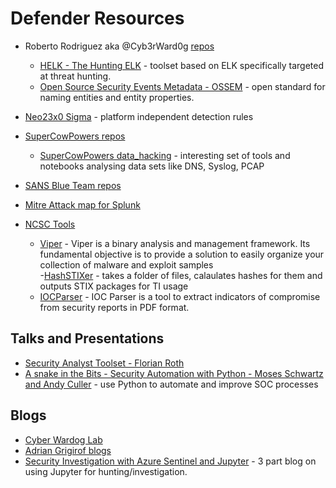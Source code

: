 # Defender Resources

- Roberto Rodriguez aka @Cyb3rWard0g [repos](https://github.com/Cyb3rWard0g?tab=repositories)
  - [HELK - The Hunting ELK](https://github.com/Cyb3rWard0g/HELK) - toolset based on ELK specifically targeted at threat hunting.
  - [Open Source Security Events Metadata - OSSEM](https://github.com/Cyb3rWard0g/OSSEM) - open standard for naming entities and entity properties.

- [Neo23x0 Sigma](https://github.com/Neo23x0/sigma) - platform independent detection rules

- [SuperCowPowers repos](https://github.com/SuperCowPowers)
  - [SuperCowPowers data_hacking](https://github.com/SuperCowPowers/data_hacking) - interesting set of tools and notebooks analysing data sets like DNS, Syslog, PCAP
- [SANS Blue Team repos](https://github.com/sans-blue-team)
- [Mitre Attack map for Splunk](https://github.com/olafhartong/ThreatHunting)

- [NCSC Tools](https://github.com/ukncsc)
  - [Viper](https://github.com/ukncsc/viper) - Viper is a binary analysis and management framework. Its fundamental objective is to provide a solution to easily organize your collection of malware and exploit samples  
  -[HashSTIXer](https://github.com/ukncsc/HashSTIXer) - takes a folder of files, calaulates hashes for them and outputs STIX packages for TI usage
  - [IOCParser](https://github.com/ukncsc/edge-ioc_parser) - IOC Parser is a tool to extract indicators of compromise from security reports in PDF format. 


## Talks and Presentations

- [Security Analyst Toolset - Florian Roth](https://www.slideshare.net/FlorianRoth2/security-analyst-workshop-20190314)
- [A snake in the Bits - Security Automation with Python - Moses Schwartz and Andy Culler](https://www.youtube.com/watch?v=Nzcw9xolvow&list=PLPbTDk1hBo3y_yzy0ZIx_0PKlUiQ0WXG7&index=6) - use Python to automate and improve SOC processes

## Blogs

- [Cyber Wardog Lab](https://cyberwardog.blogspot.com)
- [Adrian Grigirof blogs](https://medium.com/@adriangrigorof)
- [Security Investigation with Azure Sentinel and Jupyter](https://techcommunity.microsoft.com/t5/Azure-Sentinel/Security-Investigation-with-Azure-Sentinel-and-Jupyter-Notebooks/ba-p/432921) - 3 part blog on using Jupyter for hunting/investigation.
